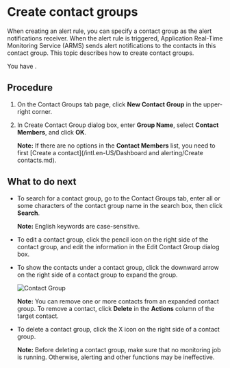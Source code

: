 # Create contact groups

When creating an alert rule, you can specify a contact group as the alert notifications receiver. When the alert rule is triggered, Application Real-Time Monitoring Service \(ARMS\) sends alert notifications to the contacts in this contact group. This topic describes how to create contact groups.

You have .

## Procedure

1.  On the Contact Groups tab page, click **New Contact Group** in the upper-right corner.

2.  In Create Contact Group dialog box, enter **Group Name**, select **Contact Members**, and click **OK**.

    **Note:** If there are no options in the **Contact Members** list, you need to first [Create a contact](/intl.en-US/Dashboard and alerting/Create contacts.md).


## What to do next

-   To search for a contact group, go to the Contact Groups tab, enter all or some characters of the contact group name in the search box, then click **Search**.

    **Note:** English keywords are case-sensitive.

-   To edit a contact group, click the pencil icon on the right side of the contact group, and edit the information in the Edit Contact Group dialog box.
-   To show the contacts under a contact group, click the downward arrow on the right side of a contact group to expand the group.

    ![Contact Group](../images/p43297.png "Show the contacts under a contact group")

    **Note:** You can remove one or more contacts from an expanded contact group. To remove a contact, click **Delete** in the **Actions** column of the target contact.

-   To delete a contact group, click the X icon on the right side of a contact group.

    **Note:** Before deleting a contact group, make sure that no monitoring job is running. Otherwise, alerting and other functions may be ineffective.



